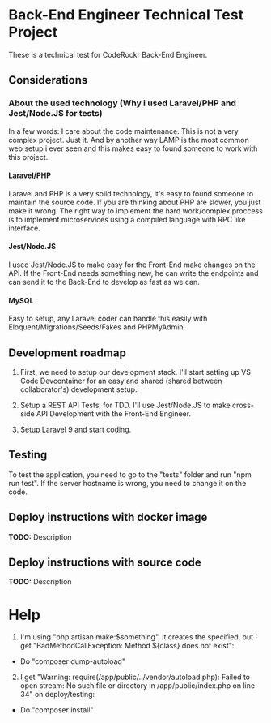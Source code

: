 # Back-End Engineer Technical Test Project

These is a technical test for CodeRockr Back-End Engineer.

## Considerations

### About the used technology (Why i used Laravel/PHP and Jest/Node.JS for tests)

In a few words: I care about the code maintenance. 
This is not a very complex project. Just it. And by another way
LAMP is the most common web setup i ever seen and this makes easy to found
someone to work with this project.

#### Laravel/PHP

Laravel and PHP is a very solid technology, it's easy to found someone to
maintain the source code. If you are thinking about PHP are slower, you just
make it wrong. The right way to implement the hard work/complex proccess
is to implement microservices using a compiled language with RPC like interface.

#### Jest/Node.JS

I used Jest/Node.JS to make easy for the Front-End make changes on the API.
If the Front-End needs something new, he can write the endpoints and can 
send it to the Back-End to develop as fast as we can.

#### MySQL

Easy to setup, any Laravel coder can handle this easily with 
Eloquent/Migrations/Seeds/Fakes and PHPMyAdmin.

## Development roadmap

1. First, we need to setup our development stack. I'll start 
setting up VS Code Devcontainer for an easy and shared 
(shared between collaborator's) development setup.

2. Setup a REST API Tests, for TDD. I'll use Jest/Node.JS to
make cross-side API Development with the Front-End Engineer.

3. Setup Laravel 9 and start coding. 

## Testing

To test the application, you need to go to the "tests" folder and run "npm run test".
If the server hostname is wrong, you need to
change it on the code.

## Deploy instructions with docker image

__TODO:__ Description

## Deploy instructions with source code

__TODO:__ Description

# Help

1. I'm using "php artisan make\:\$something", it creates the specified\, but i get "BadMethodCallException\: Method ${class} does not exist":
- Do "composer dump-autoload"

2. I get "Warning: require(/app/public/../vendor/autoload.php): Failed to open stream: No such file or directory in /app/public/index.php on line 34" on deploy/testing:
- Do "composer install"